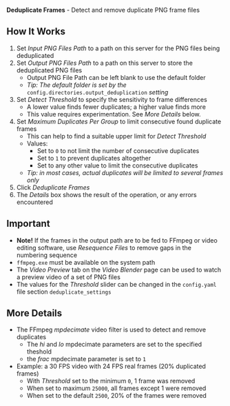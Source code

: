 **Deduplicate Frames** - Detect and remove duplicate PNG frame files

## How It Works
1. Set _Input PNG Files Path_ to a path on this server for the PNG files being deduplicated
1. Set _Output PNG Files Path_ to a path on this server to store the deduplicated PNG files
    - Output PNG File Path can be left blank to use the default folder
    - _Tip: The default folder is set by the_ `config.directories.output_deduplication` _setting_
1. Set _Detect Threshold_ to specify the sensitivity to frame differences
    - A lower value finds fewer duplicates; a higher value finds more
    - This value requires experimentation. See _More Details_ below.
1. Set _Maximum Duplicates Per Group_ to limit consecutive found duplicate frames
    - This can help to find a suitable upper limit for _Detect Threshold_
    - Values:
        - Set to `0` to not limit the number of consecutive duplicates
        - Set to `1` to prevent duplicates altogether
        - Set to any other value to limit the consecutive duplicates
    - _Tip: in most cases, actual duplicates will be limited to several frames only_
1. Click _Deduplicate Frames_
1. The _Details_ box shows the result of the operation, or any errors encountered

## Important
- **Note!** If the frames in the output path are to be fed to FFmpeg or video editing software, use _Resequence Files_ to remove gaps in the numbering sequence
- `ffmpeg.exe` must be available on the system path
- The _Video Preview_ tab on the _Video Blender_ page can be used to watch a preview video of a set of PNG files
- The values for the _Threshold_ slider can be changed in the `config.yaml` file section `deduplicate_settings`

## More Details ##
- The FFmpeg _mpdecimate_ video filter is used to detect and remove duplicates
    - The _hi_ and _lo_ mpdecimate parameters are set to the specified theshold
    - the _frac_ mpdecimate parameter is set to `1`
- Example: a 30 FPS video with 24 FPS real frames (20% duplicated frames)
    - With _Threshold_ set to the minimum `0`, 1 frame was removed
    - When set to maximum `25000`, all frames except 1 were removed
    - When set to the default `2500`, 20% of the frames were removed
